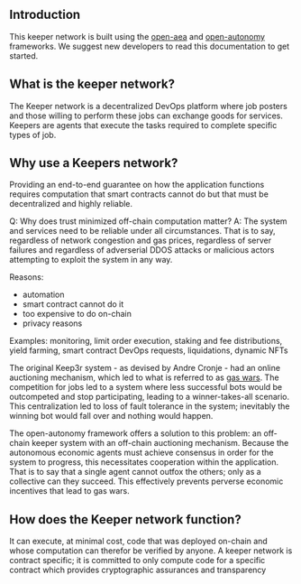 

## Introduction

This keeper network is built using the [open-aea](https://valory-xyz.github.io/open-aea/) 
and [open-autonomy](https://docs.autonolas.network) frameworks.
We suggest new developers to read this documentation to get started.


## What is the keeper network?

The Keeper network is a decentralized DevOps platform where job posters and those willing to perform these jobs can 
exchange goods for services. 
Keepers are agents that execute the tasks required to complete specific types of job.


## Why use a Keepers network?

Providing an end-to-end guarantee on how the application functions requires computation that smart contracts cannot do but that must be decentralized and highly reliable.

Q: Why does trust minimized off-chain computation matter?
A: The system and services need to be reliable under all circumstances. That is to say, regardless of network congestion and gas prices, regardless of server failures and regardless of adverserial DDOS attacks or malicious actors attempting to exploit the system in any way.

Reasons: 
- automation
- smart contract cannot do it
- too expensive to do on-chain
- privacy reasons

Examples:
monitoring, limit order execution, staking and fee distributions, yield farming, smart contract DevOps requests, liquidations, dynamic NFTs




The original Keep3r system - as devised by Andre Cronje - had an online auctioning mechanism, which led to 
what is referred to as [gas wars](https://coinmarketcap.com/alexandria/article/3-minute-tips-what-are-gas-wars).
The competition for jobs led to a system where less successful bots would be outcompeted and stop participating,
leading to a winner-takes-all scenario.
This centralization led to loss of fault tolerance in the system; inevitably the winning bot would fall over and 
nothing would happen.

The open-autonomy framework offers a solution to this problem: 
an off-chain keeper system with an off-chain auctioning mechanism.
Because the autonomous economic agents must achieve consensus in order for the system to progress, 
this necessitates cooperation within the application. 
That is to say that a single agent cannot outfox the others; only as a collective can they succeed.
This effectively prevents perverse economic incentives that lead to gas wars.



## How does the Keeper network function?

It can execute, at minimal cost, code that was deployed on-chain and whose computation can therefor be verified by anyone. A keeper network is contract specific; it is committed to only compute code for a specific contract which provides cryptographic assurances and transparency

